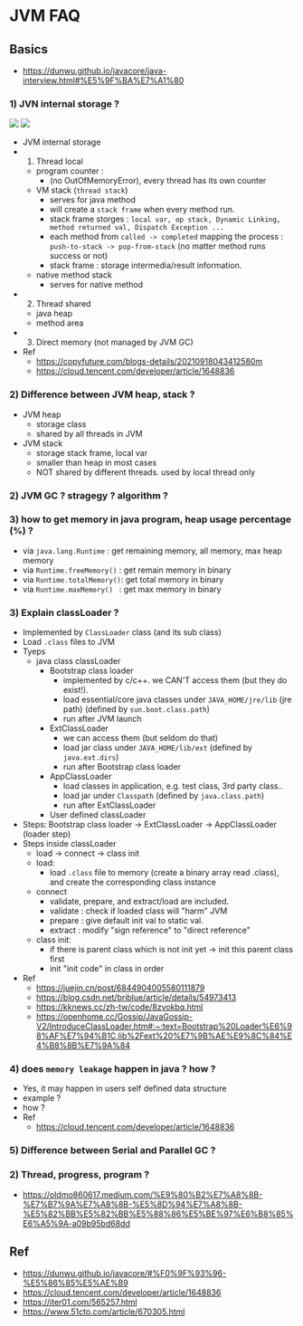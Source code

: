 # JVM FAQ

## Basics
- https://dunwu.github.io/javacore/java-interview.html#%E5%9F%BA%E7%A1%80

### 1) JVN internal storage ?

<img src ="https://github.com/yennanliu/CS_basics/blob/master/doc/pic/jvm_storage_1.jpeg">
<img src ="https://github.com/yennanliu/CS_basics/blob/master/doc/pic/jvm_storage_2.jpeg">

- JVM internal storage
- 1) Thread local
	- program counter :
		- (no OutOfMemoryError), every thread has its own counter
	- VM stack (`thread stack`)
		- serves for java method
		- will create a `stack frame` when every method run.
		- stack frame storges : `local var, op stack, Dynamic Linking, method returned val, Dispatch Exception ...`
		- each method from `called -> completed` mapping the process : `push-to-stack -> pop-from-stack` (no matter method runs success or not)
		- stack frame : storage intermedia/result information. 
	- native method stack
		- serves for native method
- 2) Thread shared
	- java heap
	- method area
- 3) Direct memory (not managed by JVM GC)
- Ref
	- https://copyfuture.com/blogs-details/20210918043412580m
	- https://cloud.tencent.com/developer/article/1648836

### 2) Difference between JVM heap, stack ?
- JVM heap
	- storage class
	- shared by all threads in JVM
- JVM stack
	- storage stack frame, local var
	- smaller than heap in most cases 
	- NOT shared by different threads. used by local thread only

### 2) JVM GC ? stragegy ? algorithm ?

### 3) how to get memory in java program, heap usage percentage (%) ?
- via `java.lang.Runtime`    : get remaining memory, all memory, max heap memory
- via `Runtime.freeMemory()` : get remain memory in binary
- via `Runtime.totalMemory()`: get total memory in binary
- via `Runtime.maxMemory() ` : get max memory in binary
 
### 3) Explain classLoader ?
- Implemented by `ClassLoader` class (and its sub class)
- Load `.class` files to JVM
- Tyeps
	- java class classLoader 
		- Bootstrap class loader
			- implemented by c/c++. we CAN'T access them (but they do exist!).
			- load essential/core java classes under `JAVA_HOME/jre/lib` (jre path) (defined by `sun.boot.class.path`)
			- run after JVM launch
		- ExtClassLoader
			- we can access them (but seldom do that)
			- load jar class under `JAVA_HOME/lib/ext` (defined by `java.ext.dirs`)
			- run after Bootstrap class loader
		- AppClassLoader
			- load classes in application, e.g. test class, 3rd party class..
			- load jar under `Classpath` (defined by `java.class.path`)
			- run after ExtClassLoader
		- User defined classLoader
- Steps:
	Bootstrap class loader -> ExtClassLoader -> AppClassLoader (loader step)
- Steps inside classLoader
	- load -> connect -> class init
	- load:
		- load `.class` file to memory (create a binary array read .class), and create the corresponding class instance
	- connect
		- validate, prepare, and extract/load are included. 
		- validate : check if loaded class will "harm" JVM
		- prepare : give default init val to static val.
		- extract : modify "sign reference" to "direct reference"
	- class init:
		- if there is parent class which is not init yet -> init this parent class first
		- init "init code" in class in order
- Ref
	- https://juejin.cn/post/6844904005580111879
	- https://blog.csdn.net/briblue/article/details/54973413
	- https://kknews.cc/zh-tw/code/8zvokbq.html
	- https://openhome.cc/Gossip/JavaGossip-V2/IntroduceClassLoader.htm#:~:text=Bootstrap%20Loader%E6%98%AF%E7%94%B1C,lib%2Fext%20%E7%9B%AE%E9%8C%84%E4%B8%8B%E7%9A%84

### 4) does `memory leakage` happen in java ? how ?
- Yes, it may happen in users self defined data structure
- example ?
- how ?
- Ref
	- https://cloud.tencent.com/developer/article/1648836

### 5) Difference between Serial and Parallel GC  ? 

### 2) Thread, progress, program ?
- https://oldmo860617.medium.com/%E9%80%B2%E7%A8%8B-%E7%B7%9A%E7%A8%8B-%E5%8D%94%E7%A8%8B-%E5%82%BB%E5%82%BB%E5%88%86%E5%BE%97%E6%B8%85%E6%A5%9A-a09b95bd68dd

## Ref
- https://dunwu.github.io/javacore/#%F0%9F%93%96-%E5%86%85%E5%AE%B9
- https://cloud.tencent.com/developer/article/1648836
- https://iter01.com/565257.html
- https://www.51cto.com/article/670305.html